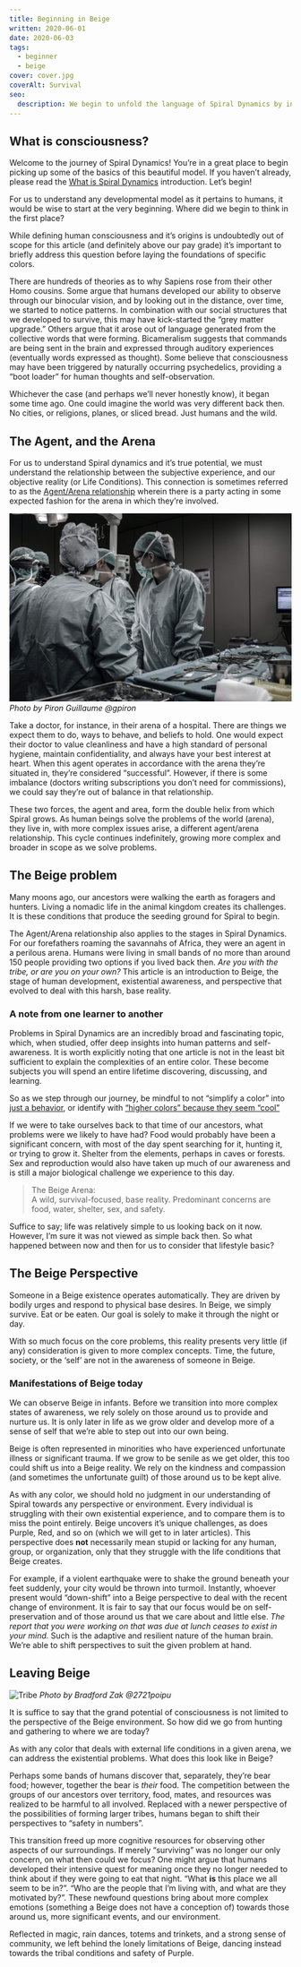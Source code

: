 ```yaml
---
title: Beginning in Beige
written: 2020-06-01
date: 2020-06-03
tags:
  - beginner
  - beige
cover: cover.jpg
coverAlt: Survival
seo:
  description: We begin to unfold the language of Spiral Dynamics by introducing the first color; beige, and how it maps to human history.
---
```


## What is consciousness?
Welcome to the journey of Spiral Dynamics! You’re in a great place to begin picking up some of the basics of this beautiful model. If you haven’t already, please read the [What is Spiral Dynamics](https://spirals.blog/articles/what-is-spiral-dynamics) introduction. Let’s begin!

For us to understand any developmental model as it pertains to humans, it would be wise to start at the very beginning. Where did we begin to think in the first place?

While defining human consciousness and it’s origins is undoubtedly out of scope for this article (and definitely above our pay grade) it’s important to briefly address this question before laying the foundations of specific colors.

There are hundreds of theories as to why Sapiens rose from their other Homo cousins. Some argue that humans developed our ability to observe through our binocular vision, and by looking out in the distance, over time, we started to notice patterns. In combination with our social structures that we developed to survive, this may have kick-started the “grey matter upgrade.” Others argue that it arose out of language generated from the collective words that were forming. Bicameralism suggests that commands are being sent in the brain and expressed through auditory experiences (eventually words expressed as thought). Some believe that consciousness may have been triggered by naturally occurring psychedelics, providing a “boot loader” for human thoughts and self-observation.

Whichever the case (and perhaps we’ll never honestly know), it began some time ago. One could imagine the world was very different back then. No cities, or religions, planes, or sliced bread. Just humans and the wild.

## The Agent, and the Arena

For us to understand Spiral dynamics and it’s true potential, we must understand the relationship between the subjective experience, and our objective reality (or Life Conditions). This connection is sometimes referred to as the [Agent/Arena relationship](https://www.youtube.com/watch?v=39NpjQDtqNw) wherein there is a party acting in some expected fashion for the arena in which they’re involved.

![Doctors](doctors.jpg)
*Photo by Piron Guillaume @gpiron*

Take a doctor, for instance, in their arena of a hospital. There are things we expect them to do, ways to behave, and beliefs to hold. One would expect their doctor to value cleanliness and have a high standard of personal hygiene, maintain confidentiality, and always have your best interest at heart. When this agent operates in accordance with the arena they’re situated in, they’re considered “successful”. However, if there is some imbalance (doctors writing subscriptions you don’t need for commissions), we could say they’re out of balance in that relationship.

These two forces, the agent and area, form the double helix from which Spiral grows. As human beings solve the problems of the world (arena), they live in, with more complex issues arise, a different agent/arena relationship. This cycle continues indefinitely, growing more complex and broader in scope as we solve problems.

## The Beige problem

Many moons ago, our ancestors were walking the earth as foragers and hunters. Living a nomadic life in the animal kingdom creates its challenges. It is these conditions that produce the seeding ground for Spiral to begin.

The Agent/Arena relationship also applies to the stages in Spiral Dynamics. For our forefathers roaming the savannahs of Africa, they were an agent in a perilous arena. Humans were living in small bands of no more than around 150 people providing two options if you lived back then. *Are you with the tribe, or are you on your own?* This article is an introduction to Beige, the stage of human development, existential awareness, and perspective that evolved to deal with this harsh, base reality.

<div class="disclaimer">

### A note from one learner to another
Problems in Spiral Dynamics are an incredibly broad and fascinating topic, which, when studied, offer deep insights into human patterns and self-awareness. It is worth explicitly noting that one article is not in the least bit sufficient to explain the complexities of an entire color. These become subjects you will spend an entire lifetime discovering, discussing, and learning.

So as we step through our journey, be mindful to not “simplify a color” into [just a behavior](https://spirals.blog/articles/behaviour-vs-intention/), or identify with [“higher colors” because they seem “cool”](https://spirals.blog/articles/wholearchy/)
</div>

If we were to take ourselves back to that time of our ancestors, what problems were we likely to have had? Food would probably have been a significant concern, with most of the day spent searching for it, hunting it, or trying to grow it. Shelter from the elements, perhaps in caves or forests. Sex and reproduction would also have taken up much of our awareness and is still a major biological challenge we experience to this day.

> The Beige Arena:\
> A wild, survival-focused, base reality. Predominant concerns are food, water, shelter, sex, and safety.

Suffice to say; life was relatively simple to us looking back on it now. However, I’m sure it was not viewed as simple back then. So what happened between now and then for us to consider that lifestyle basic?

## The Beige Perspective
Someone in a Beige existence operates automatically. They are driven by bodily urges and respond to physical base desires. In Beige, we simply survive. Eat or be eaten. Our goal is solely to make it through the night or day.

With so much focus on the core problems, this reality presents very little (if any) consideration is given to more complex concepts. Time, the future, society, or the ‘self’ are not in the awareness of someone in Beige.

### Manifestations of Beige today
We can observe Beige in infants. Before we transition into more complex states of awareness, we rely solely on those around us to provide and nurture us. It is only later in life as we grow older and develop more of a sense of self that we’re able to step out into our own being.

Beige is often represented in minorities who have experienced unfortunate illness or significant trauma. If we grow to be senile as we get older, this too could shift us into a Beige reality. We rely on the kindness and compassion (and sometimes the unfortunate guilt) of those around us to be kept alive.

As with any color, we should hold no judgment in our understanding of Spiral towards any perspective or environment. Every individual is struggling with their own existential experience, and to compare them is to miss the point entirely. Beige uncovers it’s unique challenges, as does Purple, Red, and so on (which we will get to in later articles). This perspective does **not** necessarily mean stupid or lacking for any human, group, or organization, only that they struggle with the life conditions that Beige creates.

For example, if a violent earthquake were to shake the ground beneath your feet suddenly, your city would be thrown into turmoil. Instantly, whoever present would “down-shift” into a Beige perspective to deal with the recent change of environment. It is fair to say that our focus would be on self-preservation and of those around us that we care about and little else. *The report that you were working on that was due at lunch ceases to exist in your mind.* Such is the adaptive and resilient nature of the human brain. We’re able to shift perspectives to suit the given problem at hand.

## Leaving Beige

![Tribe](tribe.jpg)
*Photo by Bradford Zak @2721poipu*

It is suffice to say that the grand potential of consciousness is not limited to the perspective of the Beige environment. So how did we go from hunting and gathering to where we are today?

As with any color that deals with external life conditions in a given arena, we can address the existential problems. What does this look like in Beige?

Perhaps some bands of humans discover that, separately, they’re bear food; however, together the bear is *their* food. The competition between the groups of our ancestors over territory, food, mates, and resources was realized to be harmful to all involved. Replaced with a newer perspective of the possibilities of forming larger tribes, humans began to shift their perspectives to “safety in numbers”.

This transition freed up more cognitive resources for observing other aspects of our surroundings. If merely “surviving” was no longer our only concern, on what then could we focus? One might argue that humans developed their intensive quest for meaning once they no longer needed to think about if they were going to eat that night. “What **is** this place we all seem to be in?”. “Who are the people that I’m living with, and what are they motivated by?”. These newfound questions bring about more complex emotions (something a Beige does not have a conception of) towards those around us, more significant events, and our environment.

Reflected in magic, rain dances, totems and trinkets, and a strong sense of community, we left behind the lonely limitations of Beige, dancing instead towards the tribal conditions and safety of Purple.
